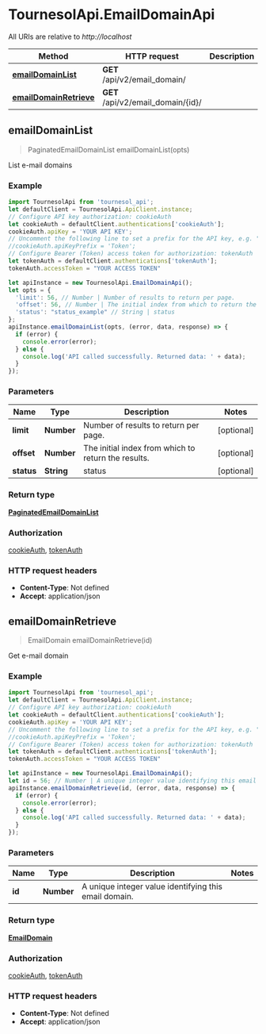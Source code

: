 # TournesolApi.EmailDomainApi

All URIs are relative to *http://localhost*

Method | HTTP request | Description
------------- | ------------- | -------------
[**emailDomainList**](EmailDomainApi.md#emailDomainList) | **GET** /api/v2/email_domain/ | 
[**emailDomainRetrieve**](EmailDomainApi.md#emailDomainRetrieve) | **GET** /api/v2/email_domain/{id}/ | 



## emailDomainList

> PaginatedEmailDomainList emailDomainList(opts)



List e-mail domains

### Example

```javascript
import TournesolApi from 'tournesol_api';
let defaultClient = TournesolApi.ApiClient.instance;
// Configure API key authorization: cookieAuth
let cookieAuth = defaultClient.authentications['cookieAuth'];
cookieAuth.apiKey = 'YOUR API KEY';
// Uncomment the following line to set a prefix for the API key, e.g. "Token" (defaults to null)
//cookieAuth.apiKeyPrefix = 'Token';
// Configure Bearer (Token) access token for authorization: tokenAuth
let tokenAuth = defaultClient.authentications['tokenAuth'];
tokenAuth.accessToken = "YOUR ACCESS TOKEN"

let apiInstance = new TournesolApi.EmailDomainApi();
let opts = {
  'limit': 56, // Number | Number of results to return per page.
  'offset': 56, // Number | The initial index from which to return the results.
  'status': "status_example" // String | status
};
apiInstance.emailDomainList(opts, (error, data, response) => {
  if (error) {
    console.error(error);
  } else {
    console.log('API called successfully. Returned data: ' + data);
  }
});
```

### Parameters


Name | Type | Description  | Notes
------------- | ------------- | ------------- | -------------
 **limit** | **Number**| Number of results to return per page. | [optional] 
 **offset** | **Number**| The initial index from which to return the results. | [optional] 
 **status** | **String**| status | [optional] 

### Return type

[**PaginatedEmailDomainList**](PaginatedEmailDomainList.md)

### Authorization

[cookieAuth](../README.md#cookieAuth), [tokenAuth](../README.md#tokenAuth)

### HTTP request headers

- **Content-Type**: Not defined
- **Accept**: application/json


## emailDomainRetrieve

> EmailDomain emailDomainRetrieve(id)



Get e-mail domain

### Example

```javascript
import TournesolApi from 'tournesol_api';
let defaultClient = TournesolApi.ApiClient.instance;
// Configure API key authorization: cookieAuth
let cookieAuth = defaultClient.authentications['cookieAuth'];
cookieAuth.apiKey = 'YOUR API KEY';
// Uncomment the following line to set a prefix for the API key, e.g. "Token" (defaults to null)
//cookieAuth.apiKeyPrefix = 'Token';
// Configure Bearer (Token) access token for authorization: tokenAuth
let tokenAuth = defaultClient.authentications['tokenAuth'];
tokenAuth.accessToken = "YOUR ACCESS TOKEN"

let apiInstance = new TournesolApi.EmailDomainApi();
let id = 56; // Number | A unique integer value identifying this email domain.
apiInstance.emailDomainRetrieve(id, (error, data, response) => {
  if (error) {
    console.error(error);
  } else {
    console.log('API called successfully. Returned data: ' + data);
  }
});
```

### Parameters


Name | Type | Description  | Notes
------------- | ------------- | ------------- | -------------
 **id** | **Number**| A unique integer value identifying this email domain. | 

### Return type

[**EmailDomain**](EmailDomain.md)

### Authorization

[cookieAuth](../README.md#cookieAuth), [tokenAuth](../README.md#tokenAuth)

### HTTP request headers

- **Content-Type**: Not defined
- **Accept**: application/json

